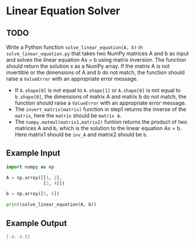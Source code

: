 # Linear Equation Solver

## TODO

Write a Python function `solve_linear_equation(A, b)` in `solve_linear_equation.py` that takes two NumPy matrices A and b as input and solves the linear equation Ax = b using matrix inversion. The function should return the solution x as a NumPy array. If the matrix A is not invertible or the dimensions of A and b do not match, the function should raise a `ValueError` with an appropriate error message.

- If `A.shape[0]` is not equal to `A.shape[1]` or `A.shape[0]` is not equal to `b.shape[0]`, the dimensions of matrix A and matrix b do not match, the function should raise a `ValueError` with an appropriate error message.
- The `invert_matrix(matrix)` function in step1 returns the inverse of the `matrix`, here the `matrix` should be `matrix A`.
- The `numpy.matmul(matrix1,matrix2)` funtion returns the product of two matrices A and b, which is the solution to the linear equation Ax = b. Here matrix1 should be `inv_A` and matrix2 should be `b`.

## Example Input

```python
import numpy as np

A = np.array([[1, 2],
              [3, 4]])

b = np.array([5, 6])

print(solve_linear_equation(A, b))
```

## Example Output

```lua
[-4. 4.5]
```
